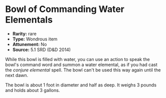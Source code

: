 
# Bowl of Commanding Water Elementals

* **Rarity:** rare
* **Type:** Wondrous item
* **Attunement:** No
* **Source:** 5.1 SRD (D&D 2014)


While this bowl is filled with water, you can use an action to speak the bowl's command word and summon a water elemental, as if you had cast the _conjure elemental_ spell. The bowl can't be used this way again until the next dawn.

The bowl is about 1 foot in diameter and half as deep. It weighs 3 pounds and holds about 3 gallons.
